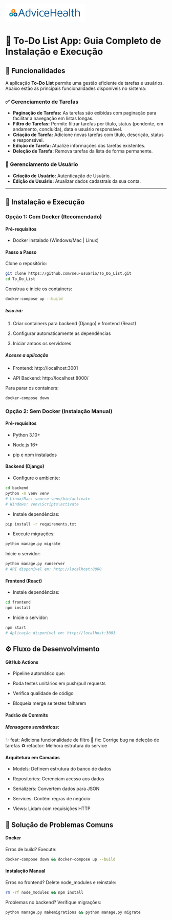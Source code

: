 
![logo adivece](images/logo_advice_150.png)

# 📝 To-Do List App: Guia Completo de Instalação e Execução

## 📌 Funcionalidades

A aplicação **To-Do List** permite uma gestão eficiente de tarefas e usuários. Abaixo estão as principais funcionalidades disponíveis no sistema:

### ✅ Gerenciamento de Tarefas
- **Paginação de Tarefas:** As tarefas são exibidas com paginação para facilitar a navegação em listas longas.
- **Filtro de Tarefas:** Permite filtrar tarefas por título, status (pendente, em andamento, concluída), data e usuário responsável.
- **Criação de Tarefa:** Adicione novas tarefas com título, descrição, status e responsável.
- **Edição de Tarefa:** Atualize informações das tarefas existentes.
- **Deleção de Tarefa:** Remova tarefas da lista de forma permanente.

### 👥 Gerenciamento de Usuário
- **Criação de Usuário:** Autenticação de Usuário.
- **Edição de Usuário:** Atualizar dados cadastrais da sua conta.

---

## 🚀 Instalação e Execução

### Opção 1: Com Docker (Recomendado)

#### Pré-requisitos
- Docker instalado (Windows/Mac | Linux)

#### Passo a Passo

Clone o repositório:

```bash
git clone https://github.com/seu-usuario/To_Do_List.git
cd To_Do_List
```

Construa e inicie os containers:

```bash
docker-compose up --build
```

##### Isso irá:
1. Criar containers para backend (Django) e frontend (React)

2. Configurar automaticamente as dependências

3. Iniciar ambos os servidores

##### Acesse a aplicação
- Frontend: http://localhost:3001

- API Backend: http://localhost:8000/

Para parar os containers:

```bash
docker-compose down
```

### Opção 2: Sem Docker (Instalação Manual)
#### Pré-requisitos
- Python 3.10+

- Node.js 16+

- pip e npm instalados

#### Backend (Django)
- Configure o ambiente:

```bash
cd backend
python -m venv venv
# Linux/Mac: source venv/bin/activate
# Windows: venv\Scripts\activate
```

- Instale dependências:

```bash
pip install -r requirements.txt
```

- Execute migrações:

```bash
python manage.py migrate
```

Inicie o servidor:

```bash
python manage.py runserver
# API disponível em: http://localhost:8000
```

#### Frontend (React)
- Instale dependências:

```bash
cd frontend
npm install
```

- Inicie o servidor:

```bash
npm start
# Aplicação disponível em: http://localhost:3001
```

## ⚙️ Fluxo de Desenvolvimento
#### GitHub Actions
- Pipeline automático que:

- Roda testes unitários em push/pull requests

- Verifica qualidade de código

- Bloqueia merge se testes falharem

#### Padrão de Commits

##### Mensagens semânticas:


:sparkles: feat: Adiciona funcionalidade de filtro
:bug: fix: Corrige bug na deleção de tarefas
:recycle: refactor: Melhora estrutura do service

#### Arquitetura em Camadas
- Models: Definem estrutura do banco de dados

- Repositories: Gerenciam acesso aos dados

- Serializers: Convertem dados para JSON

- Services: Contêm regras de negócio

- Views: Lidam com requisições HTTP

## 🔧 Solução de Problemas Comuns
#### Docker
Erros de build? Execute:

```bash
docker-compose down && docker-compose up --build
```
#### Instalação Manual
Erros no frontend? Delete node_modules e reinstale:

```bash
rm -rf node_modules && npm install
```

Problemas no backend? Verifique migrações:

```bash
python manage.py makemigrations && python manage.py migrate
```